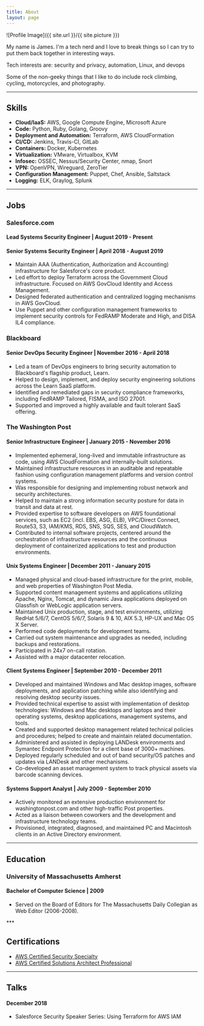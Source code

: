 ```yaml
---
title: About
layout: page
---
```

![Profile Image]({{ site.url }}/{{ site.picture }})

<p>My name is James. I'm a tech nerd and I love to break things so I can try to put them back together in interesting ways.</p>

<p>Tech interests are: security and privacy, automation, Linux, and devops</p>

<p>Some of the non-geeky things that I like to do include rock climbing, cycling, motorcycles, and photography.</p>

***

<h2>Skills</h2>

<ul class="skill-list">
	<li><b>Cloud/IaaS:</b> AWS, Google Compute Engine, Microsoft Azure</li>
	<li><b>Code:</b> Python, Ruby, Golang, Groovy</li>
	<li><b>Deployment and Automation:</b> Terraform, AWS CloudFormation</li>
	<li><b>CI/CD:</b> Jenkins, Travis-CI, GitLab</li>
	<li><b>Containers:</b> Docker, Kubernetes</li>
	<li><b>Virtualization:</b> VMware, Virtualbox, KVM</li>
	<li><b>Infosec:</b> OSSEC, Nessus/Security Center, nmap, Snort</li>
	<li><b>VPN:</b> OpenVPN, Wireguard, ZeroTier</li>
	<li><b>Configuration Management:</b> Puppet, Chef, Ansible, Saltstack</li>
	<li><b>Logging:</b> ELK, Graylog, Splunk</li>
</ul>

***

<h2>Jobs</h2>
<h3>Salesforce.com</h3>
<h4>Lead Systems Security Engineer | August 2019 - Present</h4>
<h4>Senior Systems Security Engineer | April 2018 - August 2019</h4>
<ul class="skill-list">
	<li>Maintain AAA (Authentication, Authorization and Accounting) infrastructure for Salesforce's core product.</li>
	<li>Led effort to deploy Terraform across the Government Cloud infrastructure. Focused on AWS GovCloud Identity and Access Management.</li>
	<li>Designed federated authentication and centralized logging mechanisms in AWS GovCloud.</li>
	<li>Use Puppet and other configuration management frameworks to implement security controls for FedRAMP Moderate and High, and DISA IL4 compliance.</li>
</ul>


<h3>Blackboard</h3>
<h4>Senior DevOps Security Engineer | November 2016 - April 2018</h4>
<ul class="skill-list">
	<li>Led a team of DevOps engineers to bring security automation to Blackboard's flagship product, Learn.</li>
	<li>Helped to design, implement, and deploy security engineering solutions across the Learn SaaS platform.</li>
	<li>Identified and remediated gaps in security compliance frameworks, including FedRAMP Tailored, FISMA, and ISO 27001.</li>
	<li>Supported and improved a highly available and fault tolerant SaaS offering.</li>
</ul>

<h3>The Washington Post</h3>
<h4>Senior Infrastructure Engineer | January 2015 - November 2016</h4>
<ul class="skill-list">
	<li>Implemented ephemeral, long-lived and immutable infrastructure as code, using AWS CloudFormation and internally-built solutions.</li>
	<li>Maintained infrastructure resources in an auditable and repeatable fashion using configuration management platforms and version control systems.</li>
	<li>Was responsible for designing and implementing robust network and security architectures.</li>
	<li>Helped to maintain a strong information security posture for data in transit and data at rest.</li>
	<li>Provided expertise to software developers on AWS foundational services, such as EC2 (incl. EBS, ASG, ELB), VPC/Direct Connect, Route53, S3, IAM/KMS, RDS, SNS, SQS, SES, and CloudWatch.</li>
	<li>Contributed to internal software projects, centered around the orchestration of infrastructure resources and the continuous deployment of containerized applications to test and production environments.</li>
</ul>

<h4>Unix Systems Engineer | December 2011 - January 2015</h4>
<ul class="skill-list">
	<li>Managed physical and cloud-based infrastructure for the print, mobile, and web properties of Washington Post Media.</li>
	<li>Supported content management systems and applications utilizing Apache, Nginx, Tomcat, and dynamic Java applications deployed on Glassfish or WebLogic application servers.</li>
	<li>Maintained Unix production, stage, and test environments, utilizing RedHat 5/6/7, CentOS 5/6/7, Solaris 9 &amp; 10, AIX 5.3, HP-UX and Mac OS X Server.</li>
	<li>Performed code deployments for development teams.</li>
	<li>Carried out system maintenance and upgrades as needed, including backups and restorations.</li>
	<li>Participated in 24x7 on-call rotation.</li>
	<li>Assisted with a major datacenter relocation.</li>
</ul>

<h4>Client Systems Engineer | September 2010 - December 2011</h4>
<ul class="skill-list">
	<li>Developed and maintained Windows and Mac desktop images, software deployments, and application patching while also identifying and resolving desktop security issues.</li>
	<li>Provided technical expertise to assist with implementation of desktop technologies: Windows and Mac desktops and laptops and their operating systems, desktop applications, management systems, and tools.</li>
	<li>Created and supported desktop management related technical policies and procedures; helped to create and maintain related documentation.</li>
	<li>Administered and assisted in deploying LANDesk environments and Symantec Endpoint Protection for a client base of 3000+ machines.</li>
	<li>Deployed regularly scheduled and out of band security/OS patches and updates via LANDesk and other mechanisms.</li>
	<li>Co-developed an asset management system to track physical assets via barcode scanning devices.</li>
</ul>

<h4>Systems Support Analyst | July 2009 - September 2010</h4>
<ul class="skill-list">
	<li>Actively monitored an extensive production environment for washingtonpost.com and other high-traffic Post properties.</li>
	<li>Acted as a liaison between coworkers and the development and infrastructure technology teams.</li>
	<li>Provisioned, integrated, diagnosed, and maintained PC and Macintosh clients in an Active Directory environment.</li>
</ul>

***

<h2>Education</h2>
<h3>University of Massachusetts Amherst</h3>
<h4>Bachelor of Computer Science | 2009</h4>
<ul class="skill-list">
	<li>Served on the Board of Editors for The Massachusetts Daily Collegian as Web Editor (2006-2008).</li>
</ul>
***

<h2>Certifications</h2>
<ul class="skill-list">
	<li><a href="https://www.certmetrics.com/amazon/public/badge.aspx?i=7&t=c&d=2019-03-18&ci=AWS00157520">AWS Certified Security Specialty</a></li>
  <li><a href="https://www.certmetrics.com/amazon/public/badge.aspx?i=4&t=c&d=2017-09-28&ci=AWS00157520">AWS Certified Solutions Architect Professional</a></li>
</ul>

***

<h2>Talks</h2>
<h4>December 2018</h4>
<ul class="skill-list">
  <li>Salesforce Security Speaker Series: Using Terraform for AWS IAM</li>
</ul>
